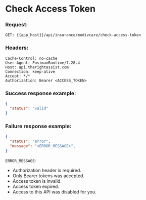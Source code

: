 # Check Access Token

### Request:
```
GET: {{app_host}}/api/insurance/modivcare/check-access-token
```

### Headers:
```http
Cache-Control: no-cache
User-Agent: PostmanRuntime/7.28.4
Host: api.therightassist.com
Connection: keep-alive
Accept: */*
Authorization: Bearer <ACCESS_TOKEN>
```

### Success response example:
```json
{
  "status": "valid"
}
```

### Failure response example:
```json
{
  "status": "error",
  "message": "<ERROR_MESSAGE>",
}
```

`ERROR_MESSAGE`:
  - Authorization header is required.
  - Only Bearer tokens was accepted.
  - Access token is invalid.
  - Access token expired.
  - Access to this API was disabled for you. 
